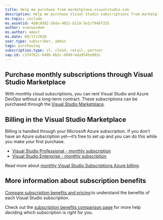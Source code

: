 ```yaml
---
title: Help me purchase from marketplace.visualstudio.com
description: Help me purchase Visual Studio subscriptions from marketplace.visualstudio.com
ms.topic: include
ms.assetid: 4d0c9d82-5bda-4021-b219-5e1cf948f325
author: evanwindom
ms.author: amast
ms.date: 09/17/2020
user.type: subscriber, admin
tags: purchasing
subscription.type: vl, cloud, retail, partner
sap.id: c374762c-640b-8b2c-d049-bda9545e903c
---
```


## Purchase monthly subscriptions through Visual Studio Marketplace 

With monthly cloud subscriptions, you can rent Visual Studio and Azure DevOps without a long-term contract. These subscriptions can be purchased through the [Visual Studio Marketplace](https://marketplace.visualstudio.com/subscriptions).  

## Billing in the Visual Studio Marketplace 

Billing is handled through your Microsoft Azure subscription. If you don’t have an Azure subscription yet—it’s free to set up and you can do this while you make your first purchase.  

* [Visual Studio Professional - monthly subscription](https://marketplace.visualstudio.com/items?itemName=ms.vs-professional-monthly) 
* [Visual Studio Enterprise - monthly subscription](https://marketplace.visualstudio.com/items?itemName=ms.vs-enterprise-monthly) 

Read more about [monthly Visual Studio Subscriptions Azure billing](https://learn.microsoft.com/visualstudio/subscriptions/vscloud-billing-faq). 

## More information about subscription benefits

[Compare subscription benefits and pricing](https://visualstudio.microsoft.com/vs/pricing/) to understand the benefits of each Visual Studio subscription. 

Check out the [subscription benefits comparison page](https://visualstudio.microsoft.com/vs/benefits/) for more help deciding which subscription is right for you.

